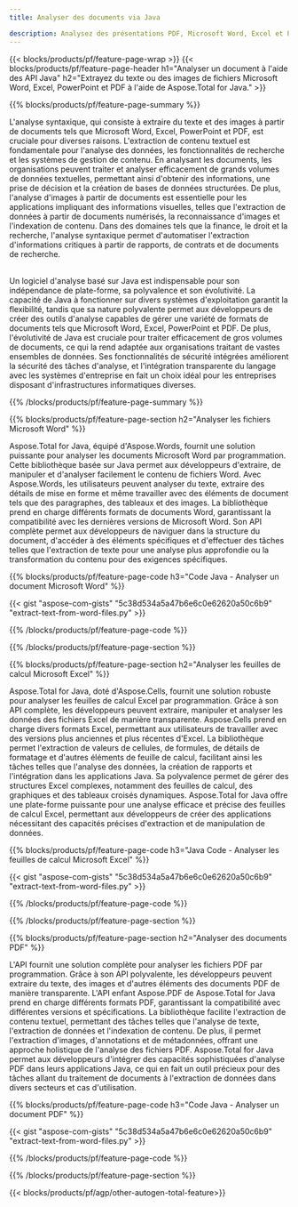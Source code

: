 ```yaml
---
title: Analyser des documents via Java 

description: Analysez des présentations PDF, Microsoft Word, Excel et PowerPoint via votre application Java. Extrayez facilement du texte ou des images.
---
```


{{< blocks/products/pf/feature-page-wrap >}}
{{< blocks/products/pf/feature-page-header h1="Analyser un document à l'aide des API Java" h2="Extrayez du texte ou des images de fichiers Microsoft Word, Excel, PowerPoint et PDF à l'aide de Aspose.Total for Java." >}}

{{% blocks/products/pf/feature-page-summary %}}

L'analyse syntaxique, qui consiste à extraire du texte et des images à partir de documents tels que Microsoft Word, Excel, PowerPoint et PDF, est cruciale pour diverses raisons. L'extraction de contenu textuel est fondamentale pour l'analyse des données, les fonctionnalités de recherche et les systèmes de gestion de contenu. En analysant les documents, les organisations peuvent traiter et analyser efficacement de grands volumes de données textuelles, permettant ainsi d'obtenir des informations, une prise de décision et la création de bases de données structurées. De plus, l'analyse d'images à partir de documents est essentielle pour les applications impliquant des informations visuelles, telles que l'extraction de données à partir de documents numérisés, la reconnaissance d'images et l'indexation de contenu. Dans des domaines tels que la finance, le droit et la recherche, l'analyse syntaxique permet d'automatiser l'extraction d'informations critiques à partir de rapports, de contrats et de documents de recherche.  <br /><br />

Un logiciel d'analyse basé sur Java est indispensable pour son indépendance de plate-forme, sa polyvalence et son évolutivité. La capacité de Java à fonctionner sur divers systèmes d'exploitation garantit la flexibilité, tandis que sa nature polyvalente permet aux développeurs de créer des outils d'analyse capables de gérer une variété de formats de documents tels que Microsoft Word, Excel, PowerPoint et PDF. De plus, l'évolutivité de Java est cruciale pour traiter efficacement de gros volumes de documents, ce qui la rend adaptée aux organisations traitant de vastes ensembles de données. Ses fonctionnalités de sécurité intégrées améliorent la sécurité des tâches d'analyse, et l'intégration transparente du langage avec les systèmes d'entreprise en fait un choix idéal pour les entreprises disposant d'infrastructures informatiques diverses.

{{% /blocks/products/pf/feature-page-summary  %}}

{{% blocks/products/pf/feature-page-section  h2="Analyser les fichiers Microsoft Word" %}}

Aspose.Total for Java, équipé d'Aspose.Words, fournit une solution puissante pour analyser les documents Microsoft Word par programmation. Cette bibliothèque basée sur Java permet aux développeurs d'extraire, de manipuler et d'analyser facilement le contenu de fichiers Word. Avec Aspose.Words, les utilisateurs peuvent analyser du texte, extraire des détails de mise en forme et même travailler avec des éléments de document tels que des paragraphes, des tableaux et des images. La bibliothèque prend en charge différents formats de documents Word, garantissant la compatibilité avec les dernières versions de Microsoft Word. Son API complète permet aux développeurs de naviguer dans la structure du document, d'accéder à des éléments spécifiques et d'effectuer des tâches telles que l'extraction de texte pour une analyse plus approfondie ou la transformation du contenu pour des exigences spécifiques.

{{% blocks/products/pf/feature-page-code h3="Code Java - Analyser un document Microsoft Word" %}}

{{< gist "aspose-com-gists" "5c38d534a5a47b6e6c0e62620a50c6b9" "extract-text-from-word-files.py" >}}

{{% /blocks/products/pf/feature-page-code  %}}

{{% /blocks/products/pf/feature-page-section %}}

{{% blocks/products/pf/feature-page-section  h2="Analyser les feuilles de calcul Microsoft Excel" %}}

Aspose.Total for Java, doté d'Aspose.Cells, fournit une solution robuste pour analyser les feuilles de calcul Excel par programmation. Grâce à son API complète, les développeurs peuvent extraire, manipuler et analyser les données des fichiers Excel de manière transparente. Aspose.Cells prend en charge divers formats Excel, permettant aux utilisateurs de travailler avec des versions plus anciennes et plus récentes d'Excel. La bibliothèque permet l'extraction de valeurs de cellules, de formules, de détails de formatage et d'autres éléments de feuille de calcul, facilitant ainsi les tâches telles que l'analyse des données, la création de rapports et l'intégration dans les applications Java. Sa polyvalence permet de gérer des structures Excel complexes, notamment des feuilles de calcul, des graphiques et des tableaux croisés dynamiques. Aspose.Total for Java offre une plate-forme puissante pour une analyse efficace et précise des feuilles de calcul Excel, permettant aux développeurs de créer des applications nécessitant des capacités précises d'extraction et de manipulation de données.

{{% blocks/products/pf/feature-page-code h3="Java Code - Analyser les feuilles de calcul Microsoft Excel" %}}

{{< gist "aspose-com-gists" "5c38d534a5a47b6e6c0e62620a50c6b9" "extract-text-from-word-files.py" >}}

{{% /blocks/products/pf/feature-page-code  %}}

{{% /blocks/products/pf/feature-page-section %}}

{{% blocks/products/pf/feature-page-section  h2="Analyser des documents PDF" %}}

L'API fournit une solution complète pour analyser les fichiers PDF par programmation. Grâce à son API polyvalente, les développeurs peuvent extraire du texte, des images et d'autres éléments des documents PDF de manière transparente. L'API enfant Aspose.PDF de Aspose.Total for Java prend en charge différents formats PDF, garantissant la compatibilité avec différentes versions et spécifications. La bibliothèque facilite l'extraction de contenu textuel, permettant des tâches telles que l'analyse de texte, l'extraction de données et l'indexation de contenu. De plus, il permet l'extraction d'images, d'annotations et de métadonnées, offrant une approche holistique de l'analyse des fichiers PDF. Aspose.Total for Java permet aux développeurs d'intégrer des capacités sophistiquées d'analyse PDF dans leurs applications Java, ce qui en fait un outil précieux pour des tâches allant du traitement de documents à l'extraction de données dans divers secteurs et cas d'utilisation.

{{% blocks/products/pf/feature-page-code h3="Code Java - Analyser un document PDF" %}}

{{< gist "aspose-com-gists" "5c38d534a5a47b6e6c0e62620a50c6b9" "extract-text-from-word-files.py" >}}

{{% /blocks/products/pf/feature-page-code  %}}

{{% /blocks/products/pf/feature-page-section %}}

{{< blocks/products/pf/agp/other-autogen-total-feature>}}